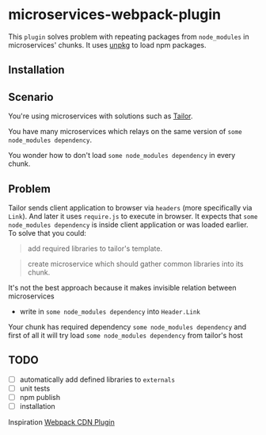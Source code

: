 # microservices-webpack-plugin

This `plugin` solves problem with repeating packages from `node_modules` in microservices' chunks.
It uses [unpkg](https://unpkg.com) to load npm packages.

## Installation

## Scenario

You're using microservices with solutions such as [Tailor](https://github.com/zalando/tailor/).

You have many microservices which relays on the same version of `some node_modules dependency`.

You wonder how to don't load `some node_modules dependency` in every chunk.

## Problem

Tailor sends client application to browser via `headers` (more specifically via `Link`). And later it uses `require.js` to execute in browser.
It expects that `some node_modules dependency` is inside client application or was loaded earlier.
To solve that you could:

> add required libraries to tailor's template.

> create microservice which should gather common libraries into its chunk.

It's not the best approach because it makes invisible relation between microservices

- write in `some node_modules dependency` into `Header.Link`

Your chunk has required dependency `some node_modules dependency` and first of all it will try load `some node_modules dependency` from tailor's host

## TODO
- [ ] automatically add defined libraries to `externals`
- [ ] unit tests
- [ ] npm publish
- [ ] installation

Inspiration [Webpack CDN Plugin](https://github.com/van-nguyen/webpack-cdn-plugin)

